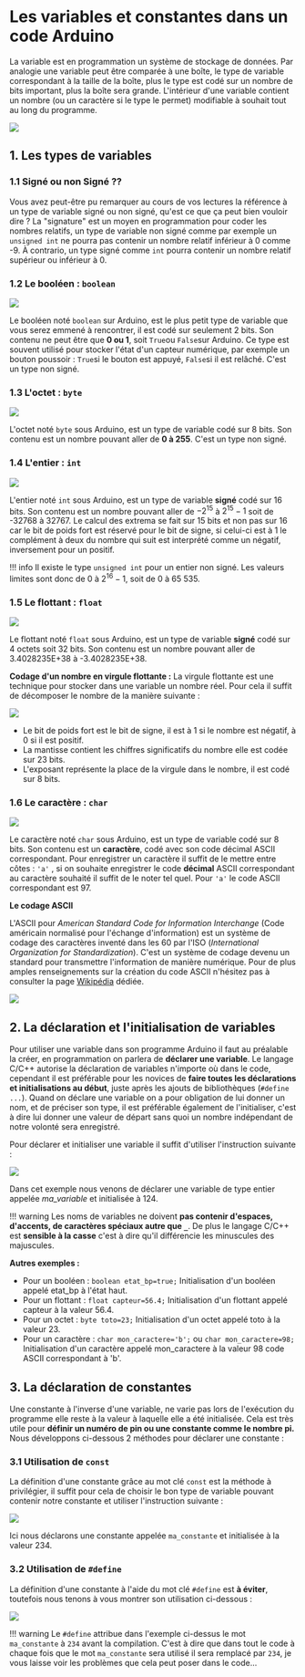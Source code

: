 # Les variables et constantes dans un code Arduino

La variable est en programmation un système de stockage de données. Par analogie une variable peut être comparée à une boîte, le type de variable correspondant à la taille de la boîte, plus le type est codé sur un nombre de bits important, plus la boîte sera grande. L'intérieur d'une variable contient un nombre (ou un caractère si le type le permet) modifiable à souhait tout au long du programme.

![](/psti2d/arduino/figures/Boites_gigognes.svg)

## 1. Les types de variables

### 1.1 Signé ou non Signé ??

Vous avez peut-être pu remarquer au cours de vos lectures la référence à un type de variable signé ou non signé, qu'est ce que ça peut bien vouloir dire ?
La "signature" est un moyen en programmation pour coder les nombres relatifs, un type de variable non signé comme par exemple un ```unsigned int``` ne pourra pas contenir un nombre relatif inférieur à 0 comme -9. À contrario, un type signé comme ```int``` pourra contenir un nombre relatif supérieur ou inférieur à 0.

### 1.2 Le booléen : ```boolean```

![](/psti2d/arduino/figures/Boite_bool.svg)

Le booléen noté ```boolean``` sur Arduino, est le plus petit type de variable que vous serez emmené à rencontrer, il est codé sur seulement 2 bits. Son contenu ne peut être que **0 ou 1**, soit ```True```ou ```False```sur Arduino.
Ce type est souvent utilisé pour stocker l'état d'un capteur numérique, par exemple un bouton poussoir : ```True```si le bouton est appuyé, ```False```si il est relâché. C'est un type non signé.

### 1.3 L'octet : ```byte```

![](/psti2d/arduino/figures/Boite_octet.svg)

L'octet noté ```byte``` sous Arduino, est un type de variable codé sur 8 bits. Son contenu est un nombre pouvant aller de **0 à 255**. C'est un type non signé.

### 1.4 L'entier : ```int```

![](/psti2d/arduino/figures/Boite_entier.svg)

L'entier noté ```int``` sous Arduino, est un type de variable **signé** codé sur 16 bits. Son contenu est un nombre pouvant aller de ${-2}^{15}$ à ${2}^{15}-1$ soit de -32768 à 32767. Le calcul des extrema se fait sur 15 bits et non pas sur 16 car le bit de poids fort est réservé pour le bit de signe, si celui-ci est à 1 le complément à deux du nombre qui suit est interprété comme un négatif, inversement pour un positif.

!!! info
    Il existe le type ```unsigned int``` pour un entier non signé. Les valeurs limites sont donc de 0 à $2^{16}-1$, soit de 0 à  65 535.

### 1.5 Le flottant : ```float```

![](/psti2d/arduino/figures/Boite_flottant.svg)

Le flottant noté ```float``` sous Arduino, est un type de variable **signé** codé sur 4 octets soit 32 bits. Son contenu est un nombre pouvant aller de 3.4028235E+38 à -3.4028235E+38.

**Codage d'un nombre en virgule flottante :**
La virgule flottante est une technique pour stocker dans une variable un nombre réel. Pour cela il suffit de décomposer le nombre de la manière suivante :

![](/psti2d/arduino/figures/Flottant.svg)

* Le bit de poids fort est le bit de signe, il est à 1 si le nombre est négatif, à 0 si il est positif.
* La mantisse contient les chiffres significatifs du nombre elle est codée sur 23 bits.
* L'exposant représente la place de la virgule dans le nombre, il est codé sur 8 bits.
 
### 1.6 Le caractère : ```char```

![](/psti2d/arduino/figures/Boite_char.svg)

Le caractère noté ```char``` sous Arduino, est un type de variable codé sur 8 bits. Son contenu est un **caractère**, codé avec son code décimal ASCII correspondant. Pour enregistrer un caractère il suffit de le mettre entre côtes : ```'a'``` , si on souhaite enregistrer le code **décimal** ASCII correspondant au caractère souhaité il suffit de le noter tel quel. Pour ```'a'``` le code ASCII correspondant est 97.

**Le codage ASCII**

L'ASCII pour *American Standard Code for Information Interchange* (Code américain normalisé pour l'échange d'information) est un système de codage des caractères inventé dans les 60 par l'ISO (*International Organization for Standardization*). C'est un système de codage devenu un standard pour transmettre l'information de manière numérique. Pour de plus amples renseignements sur la création du code ASCII n'hésitez pas à consulter la page [Wikipédia](https://fr.wikipedia.org/wiki/American_Standard_Code_for_Information_Interchange) dédiée.

![](/psti2d/arduino/figures/ASCII-Table.svg)

## 2. La déclaration et l'initialisation de variables

Pour utiliser une variable dans son programme Arduino il faut au préalable la créer, en programmation on parlera de **déclarer une variable**. Le langage C/C++ autorise la déclaration de variables n'importe où dans le code, cependant il est préférable pour les novices de **faire toutes les déclarations et initialisations au début**, juste après les ajouts de bibliothèques (```#define ...```). Quand on déclare une variable on a pour obligation de lui donner un nom, et de préciser son type, il est préférable également de l'initialiser, c'est à dire lui donner une valeur de départ sans quoi un nombre indépendant de notre volonté sera enregistré.

Pour déclarer et initialiser une variable il suffit d'utiliser l'instruction suivante :

![](/psti2d/arduino/figures/Declaration_variable.svg)

Dans cet exemple nous venons de déclarer une variable de type entier appelée *ma_variable* et initialisée à 124.

!!! warning
    Les noms de variables ne doivent **pas contenir d'espaces, d'accents, de caractères spéciaux autre que ```_```**. De plus le langage C/C++ est **sensible à la casse** c'est à dire qu'il différencie les minuscules des majuscules.

**Autres exemples :**

* Pour un booléen : ```boolean etat_bp=true;``` Initialisation d'un booléen appelé etat_bp à l'état haut.
* Pour un flottant : ```float capteur=56.4;``` Initialisation d'un flottant appelé capteur à la valeur 56.4.
* Pour un octet : ```byte toto=23;``` Initialisation d'un octet appelé toto à la valeur 23.
* Pour un caractère : ```char mon_caractere='b';``` ou ```char mon_caractere=98;``` Initialisation d'un caractère appelé mon_caractere à la valeur 98 code ASCII correspondant à 'b'.


## 3. La déclaration de constantes

Une constante à l'inverse d'une variable, ne varie pas lors de l'exécution du programme elle reste à la valeur à laquelle elle a été initialisée. Cela est très utile pour **définir un numéro de pin ou une constante comme le nombre pi.** Nous développons ci-dessous 2 méthodes pour déclarer une constante :

### 3.1 Utilisation de ```const```

La définition d'une constante grâce au mot clé ```const``` est la méthode à privilégier, il suffit pour cela de choisir le bon type de variable pouvant contenir notre constante et utiliser l'instruction suivante :

![](/psti2d/arduino/figures/Declaration_constante.svg)

Ici nous déclarons une constante appelée ```ma_constante``` et initialisée à la valeur 234.

### 3.2 Utilisation de ```#define```

La définition d'une constante à l'aide du mot clé ```#define``` est **à éviter**, toutefois nous tenons à vous montrer son utilisation ci-dessous :

![](/psti2d/arduino/figures/Declaration_constante_define.svg)

!!! warning
    Le ```#define``` attribue dans l'exemple ci-dessus le mot ```ma_constante``` à ```234``` avant la compilation. C'est à dire que dans tout le code à chaque fois que le mot ```ma_constante``` sera utilisé il sera remplacé par ```234```, je vous laisse voir les problèmes que cela peut poser dans le code...

